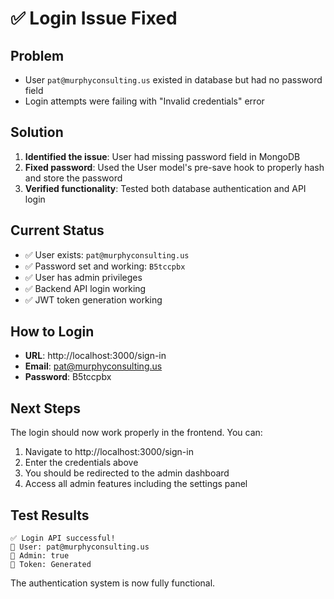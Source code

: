 # ✅ Login Issue Fixed

## Problem
- User `pat@murphyconsulting.us` existed in database but had no password field
- Login attempts were failing with "Invalid credentials" error

## Solution
1. **Identified the issue**: User had missing password field in MongoDB
2. **Fixed password**: Used the User model's pre-save hook to properly hash and store the password
3. **Verified functionality**: Tested both database authentication and API login

## Current Status
- ✅ User exists: `pat@murphyconsulting.us`
- ✅ Password set and working: `B5tccpbx`
- ✅ User has admin privileges
- ✅ Backend API login working
- ✅ JWT token generation working

## How to Login
- **URL**: http://localhost:3000/sign-in
- **Email**: pat@murphyconsulting.us
- **Password**: B5tccpbx

## Next Steps
The login should now work properly in the frontend. You can:
1. Navigate to http://localhost:3000/sign-in
2. Enter the credentials above
3. You should be redirected to the admin dashboard
4. Access all admin features including the settings panel

## Test Results
```
✅ Login API successful!
👤 User: pat@murphyconsulting.us
🔑 Admin: true
🎫 Token: Generated
```

The authentication system is now fully functional.